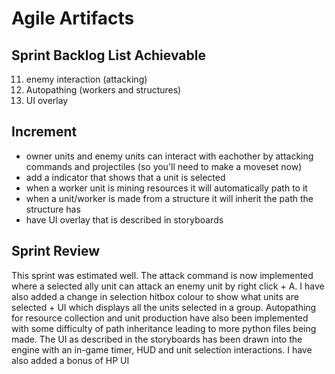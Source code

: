 # Agile Artifacts

## Sprint Backlog List Achievable

11. enemy interaction (attacking)
12. Autopathing (workers and structures)
13. UI overlay

## Increment

- owner units and enemy units can interact with eachother by attacking commands and projectiles (so you'll need to make a moveset now)
- add a indicator that shows that a unit is selected
- when a worker unit is mining resources it will automatically path to it
- when a unit/worker is made from a structure it will inherit the path the structure has
- have UI overlay that is described in storyboards

## Sprint Review

This sprint was estimated well. The attack command is now implemented where a selected ally unit can attack an enemy unit by right click + A. I have also added a change in selection hitbox colour to show what units are selected + UI which displays all the units selected in a group. Autopathing for resource collection and unit production have also been implemented with some difficulty of path inheritance leading to more python files being made. The UI as described in the storyboards has been drawn into the engine with an in-game timer, HUD and unit selection interactions. I have also added a bonus of HP UI